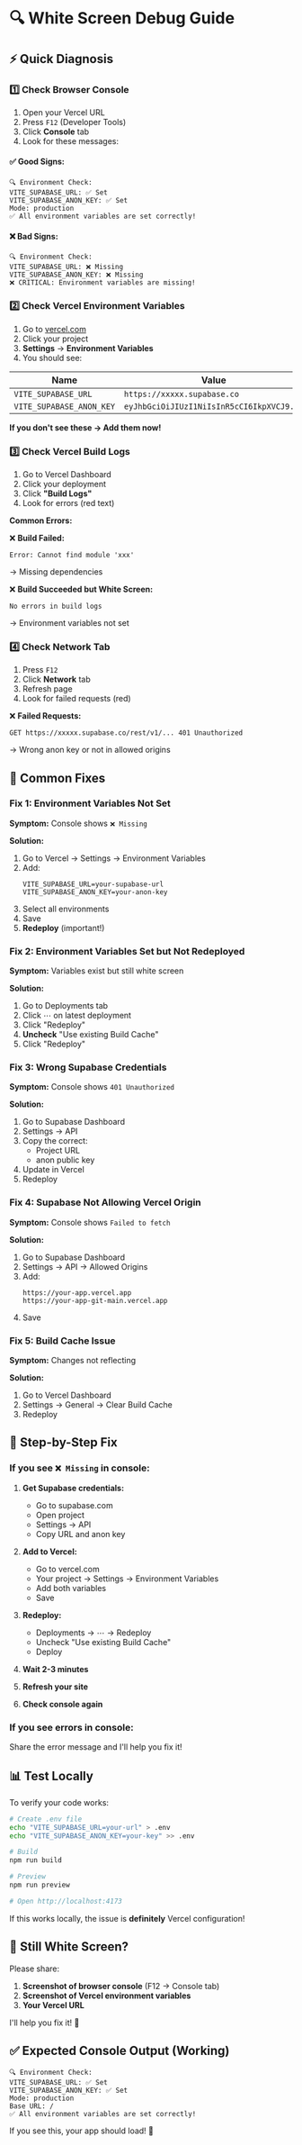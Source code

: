 # 🔍 White Screen Debug Guide

## ⚡ Quick Diagnosis

### 1️⃣ **Check Browser Console**

1. Open your Vercel URL
2. Press `F12` (Developer Tools)
3. Click **Console** tab
4. Look for these messages:

#### ✅ **Good Signs:**
```
🔍 Environment Check:
VITE_SUPABASE_URL: ✅ Set
VITE_SUPABASE_ANON_KEY: ✅ Set
Mode: production
✅ All environment variables are set correctly!
```

#### ❌ **Bad Signs:**
```
🔍 Environment Check:
VITE_SUPABASE_URL: ❌ Missing
VITE_SUPABASE_ANON_KEY: ❌ Missing
❌ CRITICAL: Environment variables are missing!
```

### 2️⃣ **Check Vercel Environment Variables**

1. Go to [vercel.com](https://vercel.com)
2. Click your project
3. **Settings** → **Environment Variables**
4. You should see:

| Name | Value |
|------|-------|
| `VITE_SUPABASE_URL` | `https://xxxxx.supabase.co` |
| `VITE_SUPABASE_ANON_KEY` | `eyJhbGciOiJIUzI1NiIsInR5cCI6IkpXVCJ9...` |

**If you don't see these → Add them now!**

### 3️⃣ **Check Vercel Build Logs**

1. Go to Vercel Dashboard
2. Click your deployment
3. Click **"Build Logs"**
4. Look for errors (red text)

**Common Errors:**

❌ **Build Failed:**
```
Error: Cannot find module 'xxx'
```
→ Missing dependencies

❌ **Build Succeeded but White Screen:**
```
No errors in build logs
```
→ Environment variables not set

### 4️⃣ **Check Network Tab**

1. Press `F12`
2. Click **Network** tab
3. Refresh page
4. Look for failed requests (red)

❌ **Failed Requests:**
```
GET https://xxxxx.supabase.co/rest/v1/... 401 Unauthorized
```
→ Wrong anon key or not in allowed origins

## 🔧 **Common Fixes**

### **Fix 1: Environment Variables Not Set**

**Symptom:** Console shows `❌ Missing`

**Solution:**
1. Go to Vercel → Settings → Environment Variables
2. Add:
   ```
   VITE_SUPABASE_URL=your-supabase-url
   VITE_SUPABASE_ANON_KEY=your-anon-key
   ```
3. Select all environments
4. Save
5. **Redeploy** (important!)

### **Fix 2: Environment Variables Set but Not Redeployed**

**Symptom:** Variables exist but still white screen

**Solution:**
1. Go to Deployments tab
2. Click ⋯ on latest deployment
3. Click "Redeploy"
4. **Uncheck** "Use existing Build Cache"
5. Click "Redeploy"

### **Fix 3: Wrong Supabase Credentials**

**Symptom:** Console shows `401 Unauthorized`

**Solution:**
1. Go to Supabase Dashboard
2. Settings → API
3. Copy the correct:
   - Project URL
   - anon public key
4. Update in Vercel
5. Redeploy

### **Fix 4: Supabase Not Allowing Vercel Origin**

**Symptom:** Console shows `Failed to fetch`

**Solution:**
1. Go to Supabase Dashboard
2. Settings → API → Allowed Origins
3. Add:
   ```
   https://your-app.vercel.app
   https://your-app-git-main.vercel.app
   ```
4. Save

### **Fix 5: Build Cache Issue**

**Symptom:** Changes not reflecting

**Solution:**
1. Go to Vercel Dashboard
2. Settings → General → Clear Build Cache
3. Redeploy

## 🎯 **Step-by-Step Fix**

### **If you see `❌ Missing` in console:**

1. **Get Supabase credentials:**
   - Go to supabase.com
   - Open project
   - Settings → API
   - Copy URL and anon key

2. **Add to Vercel:**
   - Go to vercel.com
   - Your project → Settings → Environment Variables
   - Add both variables
   - Save

3. **Redeploy:**
   - Deployments → ⋯ → Redeploy
   - Uncheck "Use existing Build Cache"
   - Deploy

4. **Wait 2-3 minutes**

5. **Refresh your site**

6. **Check console again**

### **If you see errors in console:**

Share the error message and I'll help you fix it!

## 📊 **Test Locally**

To verify your code works:

```bash
# Create .env file
echo "VITE_SUPABASE_URL=your-url" > .env
echo "VITE_SUPABASE_ANON_KEY=your-key" >> .env

# Build
npm run build

# Preview
npm run preview

# Open http://localhost:4173
```

If this works locally, the issue is **definitely** Vercel configuration!

## 🚨 **Still White Screen?**

Please share:

1. **Screenshot of browser console** (F12 → Console tab)
2. **Screenshot of Vercel environment variables**
3. **Your Vercel URL**

I'll help you fix it! 🔧

## ✅ **Expected Console Output (Working)**

```
🔍 Environment Check:
VITE_SUPABASE_URL: ✅ Set
VITE_SUPABASE_ANON_KEY: ✅ Set
Mode: production
Base URL: /
✅ All environment variables are set correctly!
```

If you see this, your app should load! 🎉

